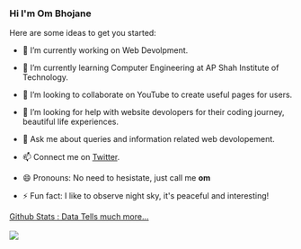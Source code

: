 <head> 
</head>

### Hi I'm Om Bhojane 

Here are some ideas to get you started:

- 🔭 I’m currently working on Web Devolpment.
- 🌱 I’m currently learning Computer Engineering at AP Shah Institute of Technology.
- 👯 I’m looking to collaborate on YouTube to create useful pages for users.
- 🤔 I’m looking for help with website devolopers for their coding journey, beautiful life experiences.
- 💬 Ask me about queries and information related web devolopement.
- 📫 Connect me on [Twitter](https://twitter.com/ombhojane05).
  
- 😄 Pronouns: No need to hesistate, just call me **om**
- ⚡ Fun fact: I like to observe night sky, it's peaceful and interesting!

<a href="https://github-readme-stats.vercel.app/api?username=ombhojane"> Github Stats : Data Tells much more... </a> <br> <br>
<img src="https://github-readme-stats.vercel.app/api?username=ombhojane">
